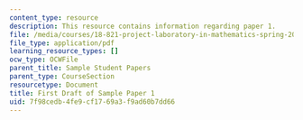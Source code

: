 ```yaml
---
content_type: resource
description: This resource contains information regarding paper 1.
file: /media/courses/18-821-project-laboratory-in-mathematics-spring-2013/7f98cedb4fe9cf1769a3f9ad60b7dd66_MIT18_821S13_paper1-first.pdf
file_type: application/pdf
learning_resource_types: []
ocw_type: OCWFile
parent_title: Sample Student Papers
parent_type: CourseSection
resourcetype: Document
title: First Draft of Sample Paper 1
uid: 7f98cedb-4fe9-cf17-69a3-f9ad60b7dd66
---
```

